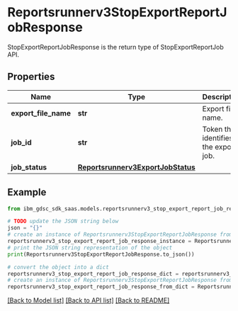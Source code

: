 # Reportsrunnerv3StopExportReportJobResponse

StopExportReportJobResponse is the return type of StopExportReportJob API.

## Properties

Name | Type | Description | Notes
------------ | ------------- | ------------- | -------------
**export_file_name** | **str** | Export file name. | [optional] 
**job_id** | **str** | Token that identifies the export job. | [optional] 
**job_status** | [**Reportsrunnerv3ExportJobStatus**](Reportsrunnerv3ExportJobStatus.md) |  | [optional] 

## Example

```python
from ibm_gdsc_sdk_saas.models.reportsrunnerv3_stop_export_report_job_response import Reportsrunnerv3StopExportReportJobResponse

# TODO update the JSON string below
json = "{}"
# create an instance of Reportsrunnerv3StopExportReportJobResponse from a JSON string
reportsrunnerv3_stop_export_report_job_response_instance = Reportsrunnerv3StopExportReportJobResponse.from_json(json)
# print the JSON string representation of the object
print(Reportsrunnerv3StopExportReportJobResponse.to_json())

# convert the object into a dict
reportsrunnerv3_stop_export_report_job_response_dict = reportsrunnerv3_stop_export_report_job_response_instance.to_dict()
# create an instance of Reportsrunnerv3StopExportReportJobResponse from a dict
reportsrunnerv3_stop_export_report_job_response_from_dict = Reportsrunnerv3StopExportReportJobResponse.from_dict(reportsrunnerv3_stop_export_report_job_response_dict)
```
[[Back to Model list]](../README.md#documentation-for-models) [[Back to API list]](../README.md#documentation-for-api-endpoints) [[Back to README]](../README.md)


